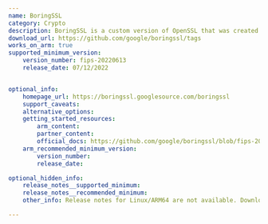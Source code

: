 ```yaml
---
name: BoringSSL
category: Crypto
description: BoringSSL is a custom version of OpenSSL that was created and maintained by Google.
download_url: https://github.com/google/boringssl/tags
works_on_arm: true
supported_minimum_version:
    version_number: fips-20220613
    release_date: 07/12/2022


optional_info:
    homepage_url: https://boringssl.googlesource.com/boringssl
    support_caveats:
    alternative_options:
    getting_started_resources:
        arm_content:
        partner_content:
        official_docs: https://github.com/google/boringssl/blob/fips-20220613/BUILDING.md#building
    arm_recommended_minimum_version:
        version_number:
        release_date:

optional_hidden_info:
    release_notes__supported_minimum:
    release_notes__recommended_minimum:
    other_info: Release notes for Linux/ARM64 are not available. Downloaded the tar from Git and built on Neoverse N1 as part of testing. Only the latest version (currently fips-20220613) gets built, following the steps for building mentioned [here](https://github.com/google/boringssl/blob/fips-20220613/BUILDING.md#building).

---
```


